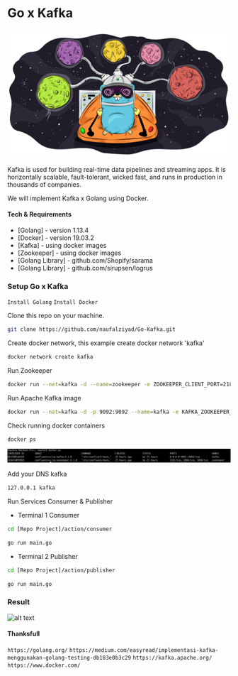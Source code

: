 # Go x Kafka

![alt text](https://github.com/naufalziyad/Go-Kafka/blob/master/img/gokafka.png)

Kafka is used for building real-time data pipelines and streaming apps. It is horizontally scalable, fault-tolerant, wicked fast, and runs in production in thousands of companies.

We will implement Kafka x Golang using Docker.
 
#### Tech & Requirements

* [Golang]  - version 1.13.4
* [Docker] - version 19.03.2
* [Kafka] - using docker images
* [Zookeeper] - using docker images
* [Golang Library] - github.com/Shopify/sarama
* [Golang Library] - github.com/sirupsen/logrus

### Setup Go x Kafka

`Install Golang` 
`Install Docker`

Clone this repo on your machine.
```sh
git clone https://github.com/naufalziyad/Go-Kafka.git
```

Create docker network, this example create docker network 'kafka'
```sh 
docker network create kafka
```

Run Zookeeper
```sh 
docker run --net=kafka -d --name=zookeeper -e ZOOKEEPER_CLIENT_PORT=2181 confluentinc/cp-zookeeper:4.1.0
```

Run Apache Kafka image
```sh 
docker run --net=kafka -d -p 9092:9092 --name=kafka -e KAFKA_ZOOKEEPER_CONNECT=zookeeper:2181 -e KAFKA_ADVERTISED_LISTENERS=PLAINTEXT://kafka:9092 -e KAFKA_OFFSETS_TOPIC_REPLICATION_FACTOR=1 confluentinc/cp-kafka:4.1.0
```

Check running docker containers
```sh
docker ps
```
![alt text](https://github.com/naufalziyad/Go-Kafka/blob/master/img/naufal-docker-ps.png)

Add your DNS kafka
```sh 
127.0.0.1 kafka
```

Run Services Consumer & Publisher
* Terminal 1 Consumer
```sh
cd [Repo Project]/action/consumer
```
```sh
go run main.go
```

* Terminal 2 Publisher
```sh 
cd [Repo Project]/action/publisher
```
```sh
go run main.go
```

### Result
![alt text](https://github.com/naufalziyad/Go-Kafka/blob/master/img/kafka-naufal.gif)


#### Thanksfull
`https://golang.org/`
`https://medium.com/easyread/implementasi-kafka-menggunakan-golang-testing-db183e0b3c29`
`https://kafka.apache.org/`
`https://www.docker.com/`

